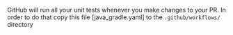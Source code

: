 GitHub will run all your unit tests whenever you make changes to your PR.
In order to do that copy this file [java_gradle.yaml] to the `.github/workflows/` directory